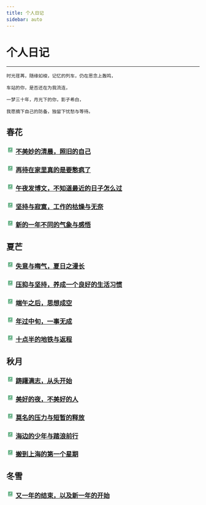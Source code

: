 ```yaml
---
title: 个人日记
sidebar: auto
---
```


# 个人日记

***

`时光荏苒，随缘如梭，记忆的列车，仍在思念上轰鸣，`

`车站的你，是否还在为我流连，`

`一梦三十年，月光下的你，影子希白，`

`我愿摘下自己的防备，独留下忧愁与等待。`

## 春花

### ![note](../.vuepress/public/note.png) [不美妙的清晨，照旧的自己](不美妙的清晨，照旧的自己.md)

### ![note](../.vuepress/public/note.png)  [再待在家里真的是要憋疯了](再待在家里真的是要憋疯了.md)

### ![note](../.vuepress/public/note.png)  [午夜发博文，不知道最近的日子怎么过](午夜发博文，不知道最近的日子怎么过.md)

### ![note](../.vuepress/public/note.png)  [坚持与寂寞，工作的枯燥与无奈](坚持与寂寞，工作的枯燥与无奈)

### ![note](../.vuepress/public/note.png)  [新的一年不同的气象与感悟](新的一年不同的气象与感悟.md)


## 夏芒

### ![note](../.vuepress/public/note.png)  [失意与晦气，夏日之漫长](失意与晦气，夏日之漫长.md)

### ![note](../.vuepress/public/note.png)  [压抑与坚持，养成一个良好的生活习惯](压抑与坚持，养成一个良好的生活习惯.md)

### ![note](../.vuepress/public/note.png)  [端午之后，思想成空](端午之后，思想成空.md)

### ![note](../.vuepress/public/note.png)  [年过中旬，一事无成](年过中旬，一事无成.md)

### ![note](../.vuepress/public/note.png)  [十点半的地铁与返程](十点半的地铁与返程.md)

## 秋月

### ![note](../.vuepress/public/note.png)  [踌躇满志，从头开始](踌躇满志，从头开始.md)

### ![note](../.vuepress/public/note.png)  [美好的夜，不美好的人](美好的夜，不美好的人.md)

### ![note](../.vuepress/public/note.png)  [莫名的压力与短暂的释放](莫名的压力与短暂的释放.md)

### ![note](../.vuepress/public/note.png)  [海边的少年与踏浪前行](海边的少年与踏浪前行.md)

### ![note](../.vuepress/public/note.png)  [搬到上海的第一个星期](搬到上海的第一个星期.md)

## 冬雪

### ![note](../.vuepress/public/note.png)  [又一年的结束，以及新一年的开始](又一年的结束，以及新一年的开始.md)


